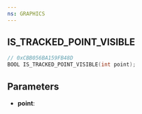 ```yaml
---
ns: GRAPHICS
---
```

## IS_TRACKED_POINT_VISIBLE

```c
// 0xCBB056BA159FB48D
BOOL IS_TRACKED_POINT_VISIBLE(int point);
```

## Parameters
* **point**:
